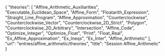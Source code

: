{
    "theories": [
        "Affine_Arithmetic_Auxiliarities",
        "Executable_Euclidean_Space",
        "Affine_Form",
        "Floatarith_Expression",
        "Straight_Line_Program",
        "Affine_Approximation",
        "Counterclockwise",
        "Counterclockwise_Vector",
        "Counterclockwise_2D_Strict",
        "Polygon",
        "Counterclockwise_2D_Arbitrary",
        "Intersection",
        "Affine_Code",
        "Optimize_Integer",
        "Optimize_Float",
        "Print",
        "Float_Real",
        "Ex_Affine_Approximation",
        "Ex_Ineqs",
        "Ex_Inter",
        "Affine_Arithmetic"
    ],
    "url": "entries/affine_arithmetic/theories",
    "title": "Session Affine_Arithmetic"
}